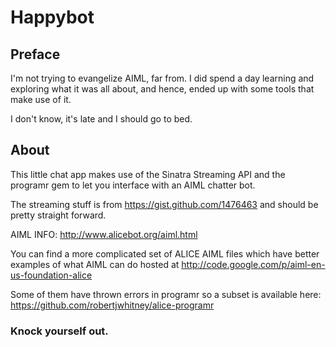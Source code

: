# Happybot

## Preface

I'm not trying to evangelize AIML, far from. I did spend a
day learning and exploring what it was all about, and hence, ended up with some
tools that make use of it.

I don't know, it's late and I should go to bed.

## About

This little chat app makes use of the Sinatra Streaming API and the
programr gem to let you interface with an AIML chatter bot.

The streaming stuff is from https://gist.github.com/1476463 and should
be pretty straight forward.

AIML INFO: http://www.alicebot.org/aiml.html

You can find a more complicated set of ALICE AIML files which have better examples of what AIML can do hosted at http://code.google.com/p/aiml-en-us-foundation-alice

Some of them have thrown errors in programr so a subset is available here: https://github.com/robertjwhitney/alice-programr

### Knock yourself out.
